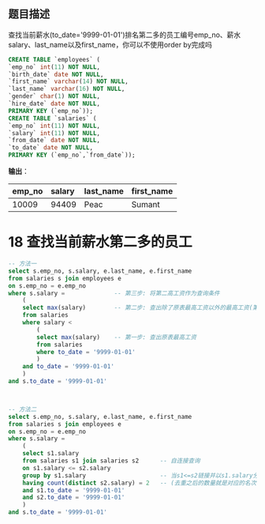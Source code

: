 

## 题目描述

查找当前薪水(to_date='9999-01-01')排名第二多的员工编号emp_no、薪水salary、last_name以及first_name，你可以不使用order by完成吗

```sql
CREATE TABLE `employees` (
`emp_no` int(11) NOT NULL,
`birth_date` date NOT NULL,
`first_name` varchar(14) NOT NULL,
`last_name` varchar(16) NOT NULL,
`gender` char(1) NOT NULL,
`hire_date` date NOT NULL,
PRIMARY KEY (`emp_no`));
CREATE TABLE `salaries` (
`emp_no` int(11) NOT NULL,
`salary` int(11) NOT NULL,
`from_date` date NOT NULL,
`to_date` date NOT NULL,
PRIMARY KEY (`emp_no`,`from_date`));
```

**输出**：

| emp_no | salary | last_name | first_name |
| :----- | :----- | :-------- | :--------- |
| 10009  | 94409  | Peac      | Sumant     |



# 18 查找当前薪水第二多的员工

```sql
-- 方法一
select s.emp_no, s.salary, e.last_name, e.first_name
from salaries s join employees e
on s.emp_no = e.emp_no
where s.salary =              -- 第三步: 将第二高工资作为查询条件
    (
    select max(salary)        -- 第二步: 查出除了原表最高工资以外的最高工资(第二高工资)
    from salaries
    where salary <    
        (
        select max(salary)    -- 第一步: 查出原表最高工资
        from salaries
        where to_date = '9999-01-01'   
        )
    and to_date = '9999-01-01'
    )
and s.to_date = '9999-01-01'



-- 方法二
select s.emp_no, s.salary, e.last_name, e.first_name
from salaries s join employees e
on s.emp_no = e.emp_no
where s.salary =
    (
    select s1.salary
    from salaries s1 join salaries s2      -- 自连接查询
    on s1.salary <= s2.salary
    group by s1.salary                     -- 当s1<=s2链接并以s1.salary分组时一个s1会对应多个s2
    having count(distinct s2.salary) = 2   -- (去重之后的数量就是对应的名次)
    and s1.to_date = '9999-01-01'
    and s2.to_date = '9999-01-01'
    )
and s.to_date = '9999-01-01'
```

